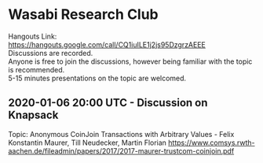 # Wasabi Research Club

Hangouts Link: https://hangouts.google.com/call/CQ1iuILE1j2js95DzgrzAEEE  
Discussions are recorded.  
Anyone is free to join the discussions, however being familiar with the topic is recommended.  
5-15 minutes presentations on the topic are welcomed.

## 2020-01-06 20:00 UTC - Discussion on Knapsack

Topic: Anonymous CoinJoin Transactions with Arbitrary Values - Felix Konstantin Maurer, Till Neudecker, Martin Florian https://www.comsys.rwth-aachen.de/fileadmin/papers/2017/2017-maurer-trustcom-coinjoin.pdf

